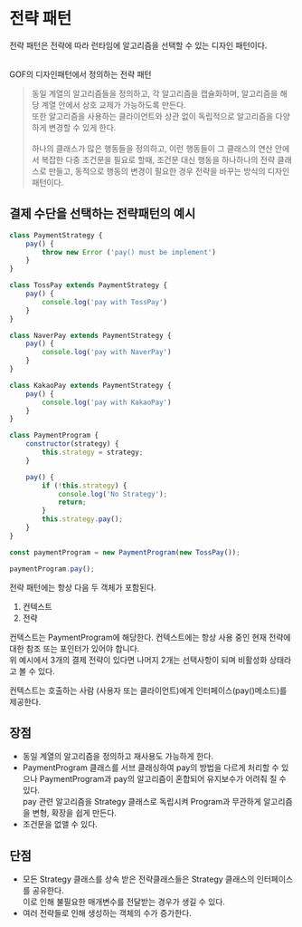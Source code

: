 # 전략 패턴

전략 패턴은 전략에 따라 런타임에 알고리즘을 선택할 수 있는 디자인 패턴이다.<br><br>

GOF의 디자인패턴에서 정의하는 전략 패턴
> 동일 계열의 알고리즘들을 정의하고, 각 알고리즘을 캡슐화하며, 알고리즘을 해당 계열 안에서 상호 교제가 가능하도록 만든다.<br>
또한 알고리즘을 사용하는 클라이언트와 상관 없이 독립적으로 알고리즘을 다양하게 변경할 수 있게 한다.
<br><br>
하나의 클래스가 많은 행동들을 정의하고, 이런 행동들이 그 클래스의 연산 안에서 복잡한 다중 조건문을 필요로 할때, 조건문 대신 행동을 하나하나의 전략 클래스로 만들고, 동적으로 행동의 변경이 필요한 경우 전략을 바꾸는 방식의 디자인 패턴이다.

## 결제 수단을 선택하는 전략패턴의 예시
```js
class PaymentStrategy {
    pay() {
        throw new Error ('pay() must be implement')
    }
}

class TossPay extends PaymentStrategy {
    pay() {
        console.log('pay with TossPay')
    }
}

class NaverPay extends PaymentStrategy {
    pay() {
        console.log('pay with NaverPay')
    }
}

class KakaoPay extends PaymentStrategy {
    pay() {
        console.log('pay with KakaoPay')
    }
}

class PaymentProgram {
    constructor(strategy) {
        this.strategy = strategy;
    }

    pay() {
        if (!this.strategy) {
            console.log('No Strategy');
            return;
        }
        this.strategy.pay();
    }
}

const paymentProgram = new PaymentProgram(new TossPay());

paymentProgram.pay();
```

전략 패턴에는 항상 다음 두 객체가 포함된다.
1. 컨텍스트
2. 전략

컨텍스트는 PaymentProgram에 해당한다.
컨텍스트에는 항상 사용 중인 현재 전략에 대한 참조 또는 포인터가 있어야 합니다.<br>
위 예시에서 3개의 결제 전략이 있다면 나머지 2개는 선택사항이 되며 비활성화 상태라고 볼 수 있다.

컨텍스트는 호출하는 사람 (사용자 또는 클라이언트)에게 인터페이스(pay()메소드)를 제공한다.<br>


## 장점
- 동일 계열의 알고리즘을 정의하고 재사용도 가능하게 한다.
- PaymentProgram 클래스를 서브 클래싱하여 pay의 방법을 다르게 처리할 수 있으나 PaymentProgram과 pay의 알고리즘이 혼합되어 유지보수가 어려줘 질 수 있다.<br> pay 관련 알고리즘을 Strategy 클래스로 독립시켜 Program과 무관하게 알고리즘을 변형, 확장을 쉽게 만든다.
- 조건문을 없앨 수 있다.


## 단점

- 모든 Strategy 클래스를 상속 받은 전략클래스들은 Strategy 클래스의 인터페이스를 공유한다.<br>이로 인해 불필요한 매개변수를 전달받는 경우가 생길 수 있다.
- 여러 전략들로 인해 생성하는 객체의 수가 증가한다.